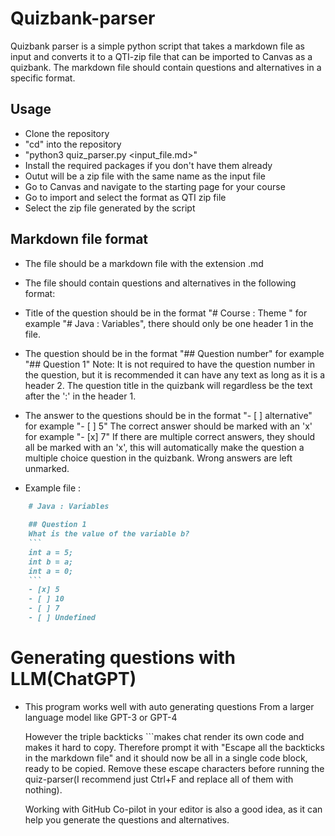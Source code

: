 
# Quizbank-parser 

Quizbank parser is a simple python script that takes a markdown file as input and converts it to a QTI-zip file that can be imported to Canvas as a quizbank. The markdown file should contain questions and alternatives in a specific format.

## Usage

- Clone the repository
- "cd" into the repository
- "python3 quiz_parser.py <input_file.md>"
- Install the required packages if you don't have them already
- Outut will be a zip file with the same name as the input file
- Go to Canvas and navigate to the starting page for your course
- Go to import and select the format as QTI zip file
- Select the zip file generated by the script



## Markdown file format

- The file should be a markdown file with the extension .md
- The file should contain questions and alternatives in the following format:
- Title of the question should be in the format "# Course : Theme " for example "# Java : Variables", 
  there should only be one header 1 in the file.

- The question should be in the format "## Question number" for example "## Question 1"
  Note: It is not required to have the question number in the question, but it is recommended
  it can have any text as long as it is a header 2. The question title in the quizbank will regardless be
  the text after the ':' in the header 1.


- The answer to the questions should be in the format "- [ ] alternative" for example "- [ ] 5"
  The correct answer should be marked with an 'x' for example "- [x] 7"
  If there are multiple correct answers, they should all be marked with an 'x', this will automatically
  make the question a multiple choice question in the quizbank. Wrong answers are left unmarked.

- Example file : 
```markdown
    # Java : Variables
    
    ## Question 1
    What is the value of the variable b?
    ```
    int a = 5;
    int b = a;
    int a = 0;
    ```
    - [x] 5
    - [ ] 10
    - [ ] 7
    - [ ] Undefined
```

# Generating questions with LLM(ChatGPT)
- This program works well with auto generating questions
  From a larger language model like GPT-3 or GPT-4

  However the triple backticks ```makes chat render its own code and makes it hard to copy. Therefore prompt it with "Escape all the backticks in the markdown file" and it should now be all in a single code block, ready to be copied. Remove these escape characters before running the quiz-parser(I recommend just Ctrl+F and replace all of them with nothing).

  Working with GitHub Co-pilot in your editor is also a good idea, as it can help you generate the questions and alternatives.

